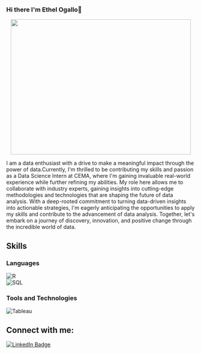 ### Hi there I'm Ethel Ogallo👋

<div align = 'center'>
  <img src="https://media.giphy.com/media/4FQMuOKR6zQRO/giphy.gif" width="480" height="360" />
</div>  

I am a data enthusiast with a drive to make a meaningful impact through the power of data.Currently, I'm thrilled to be contributing my skills and passion as a Data Science Intern at CEMA, where I'm gaining invaluable real-world experience while further refining my abilities. My role here allows me to collaborate with industry experts, gaining insights into cutting-edge methodologies and technologies that are shaping the future of data analysis.
With a deep-rooted commitment to turning data-driven insights into actionable strategies, I'm eagerly anticipating the opportunities to apply my skills and contribute to the advancement of data analysis. Together, let's embark on a journey of discovery, innovation, and positive change through the incredible world of data.


## Skills

### Languages
![R](https://img.shields.io/badge/R-276DC3?style=for-the-badge&logo=r&logoColor=white)  
![SQL](https://img.shields.io/badge/SQL-FF5733?style=for-the-badge&logo=sql&logoColor=white)

### Tools and Technologies
![Tableau](https://img.shields.io/badge/Tableau-E97627?style=for-the-badge&logo=tableau&logoColor=white)



## Connect with me:
<div id="badges">
  <a href=https://www.linkedin.com/in/ryan-musasia/)>
    <img src="https://img.shields.io/badge/LinkedIn-blue?style=for-the-badge&logo=linkedin&logoColor=white" alt="LinkedIn Badge"/>

<!--
**Ethel-Ogallo/Ethel-Ogallo** is a ✨ _special_ ✨ repository because its `README.md` (this file) appears on your GitHub profile.

Here are some ideas to get you started:

- 🔭 I’m currently working on ...
- 🌱 I’m currently learning ...
- 👯 I’m looking to collaborate on ...
- 🤔 I’m looking for help with ...
- 💬 Ask me about ...
- 📫 How to reach me: ...
- 😄 Pronouns: ...
- ⚡ Fun fact: ...
-->
